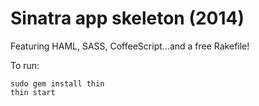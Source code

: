 # Sinatra app skeleton (2014)

Featuring HAML, SASS, CoffeeScript...and a free Rakefile!

To run:
```
sudo gem install thin
thin start
```
